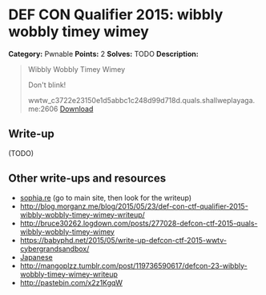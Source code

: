 # DEF CON Qualifier 2015: wibbly wobbly timey wimey

**Category:** Pwnable
**Points:** 2
**Solves:** TODO
**Description:**

> Wibbly Wobbly Timey Wimey
>
> Don't blink!
>
> wwtw_c3722e23150e1d5abbc1c248d99d718d.quals.shallweplayaga.me:2606 [Download](http://downloads.notmalware.ru/wwtw_c3722e23150e1d5abbc1c248d99d718d)


## Write-up

(TODO)

## Other write-ups and resources

* [sophia.re](http://sophia.re/defconquals2015_wibbly_writeup.html) (go to main site, then look for the writeup)
* <http://blog.morganz.me/blog/2015/05/23/def-con-ctf-qualifier-2015-wibbly-wobbly-timey-wimey-writeup/>
* <http://bruce30262.logdown.com/posts/277028-defcon-ctf-2015-quals-wibbly-wobbly-timey-wimey>
* <https://babyphd.net/2015/05/write-up-defcon-ctf-2015-wwtv-cybergrandsandbox/>
* [Japanese](http://charo-it.hatenablog.jp/entry/2015/05/19/114004)
* <http://mangoplzz.tumblr.com/post/119736590617/defcon-23-wibbly-wobbly-timey-wimey-writeup>
* <http://pastebin.com/x2z1KgqW>
